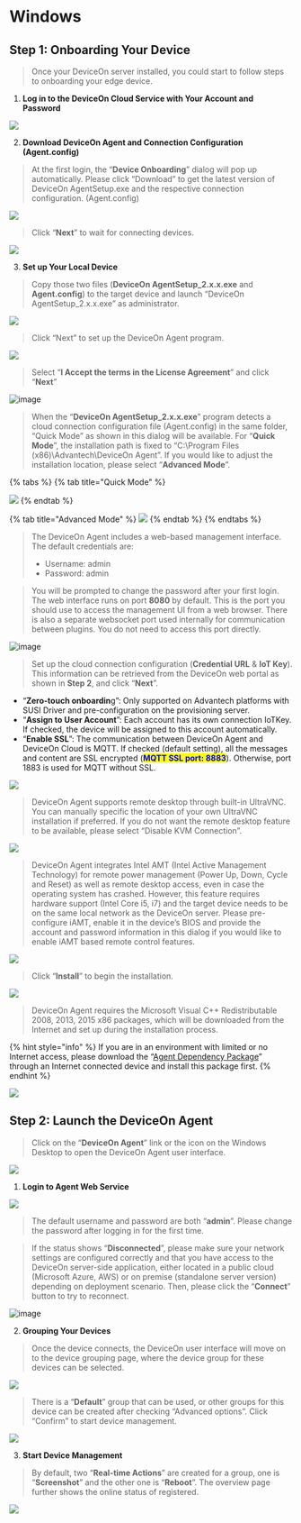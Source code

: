 # Windows

## S**tep 1: Onboarding Your Device**

> Once your DeviceOn server installed, you could start to follow steps to onboarding your edge device.

1. &#x20;**Log in to the DeviceOn Cloud Service with Your Account and Password**

![](https://i.imgur.com/cs5FCGe.png)

2. **Download DeviceOn Agent and Connection Configuration (Agent.config)**

> At the first login, the “**Device Onboarding**” dialog will pop up automatically. Please click “Download” to get the latest version of DeviceOn AgentSetup.exe and the respective connection configuration. (Agent.config)

![](https://hackmd.io/_uploads/r1BwW8u4a.png)

> Click “**Next**” to wait for connecting devices.

![](https://hackmd.io/_uploads/SynqWIOEp.png)

3. **Set up Your Local Device**

> Copy those two files (**DeviceOn AgentSetup\_2.x.x.exe** and **Agent.config**) to the target device and launch “DeviceOn AgentSetup\_2.x.x.exe” as administrator.

![](https://hackmd.io/_uploads/HymcxLu4a.png)

> Click “Next” to set up the DeviceOn Agent program.

![](https://hackmd.io/_uploads/Byx348dNp.png)

> Select “**I Accept the terms in the License Agreement**” and click “**Next**”

![image](https://hackmd.io/_uploads/SkhA4LO4a.png)

> When the “**DeviceOn AgentSetup\_2.x.x.exe**” program detects a cloud connection configuration file (Agent.config) in the same folder, “Quick Mode” as shown in this dialog will be available. For “**Quick Mode**”, the installation path is fixed to “C:\Program Files (x86)\Advantech\DeviceOn Agent”. If you would like to adjust the installation location, please select “**Advanced Mode**”.

{% tabs %}
{% tab title="Quick Mode" %}


![](https://hackmd.io/_uploads/SyeErL_E6.png)
{% endtab %}

{% tab title="Advanced Mode" %}
![](https://hackmd.io/_uploads/HJk7MLdNT.png)
{% endtab %}
{% endtabs %}

> The DeviceOn Agent includes a web-based management interface. The default credentials are:
>
> * Username: admin
> * Password: admin

> You will be prompted to change the password after your first login. The web interface runs on port **8080** by default. This is the port you should use to access the management UI from a web browser. There is also a separate websocket port used internally for communication between plugins. You do not need to access this port directly.

![image](https://hackmd.io/_uploads/r1_6fUuVp.png)

> Set up the cloud connection configuration (**Credential URL** & **IoT Key**). This information can be retrieved from the DeviceOn web portal as shown in **Step 2**, and click “**Next**”.

* “**Zero-touch onboardin**g”: Only supported on Advantech platforms with SUSI Driver and pre-configuration on the provisioning server.
* “**Assign to User Account**”: Each account has its own connection IoTKey. If checked, the device will be assigned to this account automatically.
* “**Enable SSL**”: The communication between DeviceOn Agent and DeviceOn Cloud is MQTT. If checked (default setting), all the messages and content are SSL encrypted (<mark style="color:blue;">**MQTT SSL port: 8883**</mark>). Otherwise, port 1883 is used for MQTT without SSL.

![](https://hackmd.io/_uploads/HyvorLONa.png)

> DeviceOn Agent supports remote desktop through built-in UltraVNC. You can manually specific the location of your own UltraVNC installation if preferred. If you do not want the remote desktop feature to be available, please select “Disable KVM Connection”.

![](https://hackmd.io/_uploads/rJk1I8_4p.png)

> DeviceOn Agent integrates Intel AMT (Intel Active Management Technology) for remote power management (Power Up, Down, Cycle and Reset) as well as remote desktop access, even in case the operating system has crashed. However, this feature requires hardware support (Intel Core i5, i7) and the target device needs to be on the same local network as the DeviceOn server. Please pre-configure iAMT, enable it in the device’s BIOS and provide the account and password information in this dialog if you would like to enable iAMT based remote control features.

![](https://hackmd.io/_uploads/BJ1MLUOV6.png)

> Click “**Install**” to begin the installation.

![](https://hackmd.io/_uploads/HkDBUIOVp.png)

> DeviceOn Agent requires the Microsoft Visual C++ Redistributable 2008, 2013, 2015 x86 packages, which will be downloaded from the Internet and set up during the installation process.&#x20;

{% hint style="info" %}
If you are in an environment with limited or no Internet access, please download the “[Agent Dependency Package](https://eiot.blob.core.windows.net/rmm-agent/AgentDependencySetup.exe)” through an Internet connected device and install this package first.
{% endhint %}

![](https://i.imgur.com/R1cJlI8.png)

## **Step 2: Launch the DeviceOn Agent**

> Click on the “**DeviceOn Agent**” link or the icon on the Windows Desktop to open the DeviceOn Agent user interface.

![](https://hackmd.io/_uploads/HkE_Tw_Vp.png)

1. **Login to Agent Web Service**

![](https://hackmd.io/_uploads/Sk7uCvuEp.png)

> The default username and password are both “**admin**”. Please change the password after logging in for the first time.

> If the status shows “**Disconnected**”, please make sure your network settings are configured correctly and that you have access to the DeviceOn server-side application, either located in a public cloud (Microsoft Azure, AWS) or on premise (standalone server version) depending on deployment scenario. Then, please click the “**Connect**” button to try to reconnect.

![image](https://hackmd.io/_uploads/r1NXgu_V6.png)

2. **Grouping Your Devices**

> Once the device connects, the DeviceOn user interface will move on to the device grouping page, where the device group for these devices can be selected.

![](https://i.imgur.com/JkXnKh7.png)

> There is a “**Default**” group that can be used, or other groups for this device can be created after checking “Advanced options”. Click “Confirm” to start device management.

![](https://i.imgur.com/5Jy0Dz9.png)

3. **Start Device Management**

> By default, two “**Real-time Actions**” are created for a group, one is “**Screenshot**” and the other one is “**Reboot**”. The overview page further shows the online status of registered.

![](https://i.imgur.com/30uFMjk.png)
